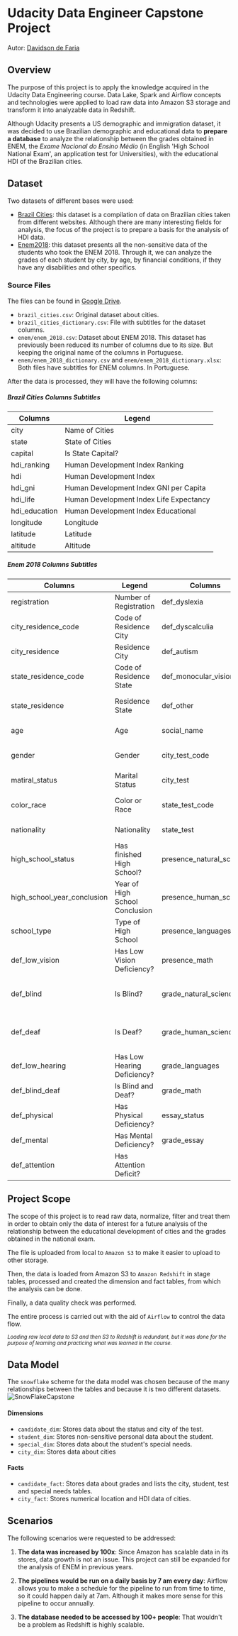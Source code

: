# Udacity Data Engineer Capstone Project
Autor: [Davidson de Faria](https://github.com/davidsondefaria/Capstone)

## Overview
The purpose of this project is to apply the knowledge acquired in the Udacity Data Engineering course. Data Lake, Spark and Airflow concepts and technologies were applied to load raw data into Amazon S3 storage and transform it into analyzable data in Redshift.

Although Udacity presents a US demographic and immigration dataset, it was decided to use Brazilian demographic and educational data to **prepare a database** to analyze the relationship between the grades obtained in ENEM, the *Exame Nacional do Ensino Médio* (in English 'High School National Exam', an application test for Universities), with the educational HDI of the Brazilian cities.

## Dataset

Two datasets of different bases were used:

- [Brazil Cities](https://www.kaggle.com/crisparada/brazilian-cities): this dataset is a compilation of data on Brazilian cities taken from different websites. Although there are many interesting fields for analysis, the focus of the project is to prepare a basis for the analysis of HDI data.
- [Enem2018](http://portal.inep.gov.br/web/guest/microdados): this dataset presents all the non-sensitive data of the students who took the ENEM 2018. Through it, we can analyze the grades of each student by city, by age, by financial conditions, if they have any disabilities and other specifics.

### Source Files
The files can be found in [Google Drive](https://drive.google.com/drive/folders/1BoA9AlCZWviPwzGHz71rrIgKCUXGHr2q).

- `brazil_cities.csv`: Original dataset about cities.
- `brazil_cities_dictionary.csv`: File with subtitles for the dataset columns. 
- `enem/enem_2018.csv`: Dataset about ENEM 2018. This dataset has previously been reduced its number of columns due to its size. But keeping the original name of the columns in Portuguese.
- `enem/enem_2018_dictionary.csv` and `enem/enem_2018_dictionary.xlsx`: Both files have subtitles for ENEM columns. In Portuguese.

After the data is processed, they will have the following columns:

##### Brazil Cities Columns Subtitles

|   Columns   |               Legend                  |
|-------------|---------------------------------------|
|city         |Name of Cities                         |
|state        |State of Cities                        |
|capital      |Is State Capital?                      |
|hdi_ranking  |Human Development Index Ranking        |
|hdi          |Human Development Index                |
|hdi_gni      |Human Development Index GNI per Capita |
|hdi_life     |Human Development Index Life Expectancy|
|hdi_education|Human Development Index Educational    |
|longitude    |Longitude                              |
|latitude     |Latitude                               |
|altitude     |Altitude                               |

##### Enem 2018 Columns Subtitles

|         Columns           | Legend                       |         Columns        | Legend                         |
|---------------------------|------------------------------|------------------------|--------------------------------|
|registration               |Number of Registration        |def_dyslexia            |Is dyslexic?                    |
|city_residence_code        |Code of Residence City        |def_dyscalculia         |Has dyscalculia?                |
|city_residence             |Residence City                |def_autism              |Is autistic?                    |
|state_residence_code       |Code of Residence State       |def_monocular_vision    |Has Monocular Vision?           |
|state_residence            |Residence State               |def_other               |Has any Other Disability?       |
|age                        |Age                           |social_name             |Social Name                     |
|gender                     |Gender                        |city_test_code          |Code of Application City        |
|matiral_status             |Marital Status                |city_test               |Application City                |
|color_race                 |Color or Race                 |state_test_code         |Code of Application State       |
|nationality                |Nationality                   |state_test              |Application State               |
|high_school_status         |Has finished High School?     |presence_natural_science|Presence in Natural Science Test|
|high_school_year_conclusion|Year of High School Conclusion|presence_human_science  |Presence in Human Science Test  |
|school_type                |Type of High School           |presence_languages      |Presence in Languages Test      |
|def_low_vision             |Has Low Vision Deficiency?    |presence_math           |Presence in Math Test           |
|def_blind                  |Is Blind?                     |grade_natural_science   |Grade in Natural Science Test   |
|def_deaf                   |Is Deaf?                      |grade_human_science     |Grade in Human Science Test     |
|def_low_hearing            |Has Low Hearing Deficiency?   |grade_languages         |Grade in Languages Test         |
|def_blind_deaf             |Is Blind and Deaf?            |grade_math              |Grade in Math Test              |
|def_physical               |Has Physical Deficiency?      |essay_status            |Essay Status                    |
|def_mental                 |Has Mental Deficiency?        |grade_essay             |Grade in Essay                  |
|def_attention              |Has Attention Deficit?        |


## Project Scope
The scope of this project is to read raw data, normalize, filter and treat them in order to obtain only the data of interest for a future analysis of the relationship between the educational development of cities and the grades obtained in the national exam.

The file is uploaded from local to `Amazon S3` to make it easier to upload to other storage.

Then, the data is loaded from Amazon S3 to `Amazon Redshift` in stage tables, processed and created the dimension and fact tables, from which the analysis can be done.

Finally, a data quality check was performed.

The entire process is carried out with the aid of `Airflow` to control the data flow.

<sup>*Loading raw local data to S3 and then S3 to Redshift is redundant, but it was done for the purpose of learning and practicing what was learned in the course.*</sup>

## Data Model
The `snowflake` scheme for the data model was chosen because of the many relationships between the tables and because it is two different datasets.
![SnowFlakeCapstone](dendCapstoneUdacity.png)

#### Dimensions
- `candidate_dim`: Stores data about the status and city of the test. 
- `student_dim`: Stores non-sensitive personal data about the student.
- `special_dim`: Stores data about the student's special needs.
- `city_dim`: Stores data about cities

#### Facts
- `candidate_fact`: Stores data about grades and lists the city, student, test and special needs tables.
- `city_fact`: Stores numerical location and HDI data of cities.

## Scenarios
The following scenarios were requested to be addressed:

1. **The data was increased by 100x**: Since Amazon has scalable data in its stores, data growth is not an issue. This project can still be expanded for the analysis of ENEM in previous years.

2. **The pipelines would be run on a daily basis by 7 am every day**: Airflow allows you to make a schedule for the pipeline to run from time to time, so it could happen daily at 7am. Although it makes more sense for this pipeline to occur annually.

3. **The database needed to be accessed by 100+ people**: That wouldn't be a problem as Redshift is highly scalable.

